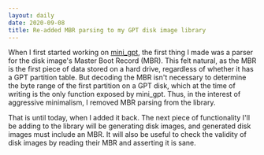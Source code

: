 ```yaml
---
layout: daily
date: 2020-09-08
title: Re-added MBR parsing to my GPT disk image library
---
```


When I first started working on [mini_gpt](https://crates.io/crates/mini_gpt),
the first thing I made was a parser for the disk image's Master Boot Record (MBR).
This felt natural, as the MBR is the first piece of data stored on a hard drive,
regardless of whether it has a GPT partition table. But decoding the MBR isn't
necessary to determine the byte range of the first partition on a GPT disk, which
at the time of writing is the only function exposed by mini_gpt.
Thus, in the interest of aggressive minimalism, I removed MBR parsing from the
library.

That is until today, when I added it back. The next piece of functionality I'll
be adding to the library will be generating disk images, and generated disk
images must include an MBR. It will also be useful to check the validity of
disk images by reading their MBR and asserting it is sane.
